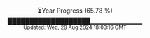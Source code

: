 <p align="center">
⏳Year Progress (65.78 %)<br>
███████████████████▁▁▁▁▁▁▁▁▁▁▁ <br>
<sub>Updated: Wed, 28 Aug 2024 18:03:16 GMT</sub>
</p>

